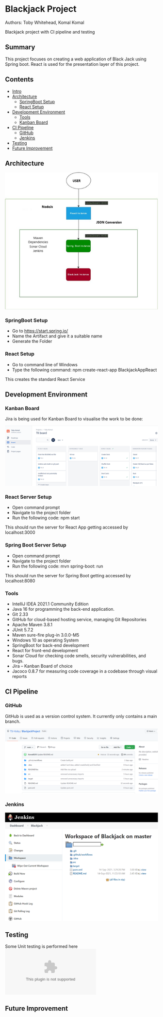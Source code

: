 # Blackjack Project
Authors: Toby Whitehead, Komal Komal

Blackjack project with CI pipeline and testing

## Summary

This project focuses on creating a web application of Black Jack 
using Spring boot. React is used for the presentation layer of this 
project.

## Contents

* [Intro](#Blackjack-Project)
* [Architecture](#Architecture)
  * [SpringBoot Setup](#SpringBoot-Setup)
  * [React Setup](#React-Setup)
* [Development Environment](#Development-Environment)
  * [Tools](#Tools)
  * [Kanban Board](#Kanban-Board)
* [CI Pipeline](#CI-Pipeline)
  * [GitHub](#GitHub)
  * [Jenkins](#Jenkins)
* [Testing](#Testing)
* [Future Improvement](#Future-Improvement)

## Architecture

![alt text](https://github.com/TSI-Koby/BlackjackProject/blob/main/READMEFiles/Architecture.jpg)


### SpringBoot Setup

* Go to https://start.spring.io/
* Name the Artifact and give it a suitable name
* Generate the Folder

### React Setup

* Go to command line of Windows
* Type the following command:
npm create-react-app BlackjackAppReact

This creates the standard React Service

## Development Environment

### Kanban Board

Jira is being used for Kanban Board to visualise the work to be done:

![alt text](https://github.com/TSI-Koby/BlackjackProject/blob/main/READMEFiles/JiraKanbanBoard.png)

### React Server Setup

* Open command prompt
* Navigate to the project folder
* Run the following code: npm start
 
This should run the server for React App getting accessed by localhost:3000

### Spring Boot Server Setup

* Open command prompt
* Navigate to the project folder
* Run the following code: mvn spring-boot: run
  
This should run the server for Spring Boot getting accessed by localhost:8080

### Tools

* IntelliJ IDEA 2021.1 Community Edition
* Java 16 for programming the back-end application.
* Git 2.33
* GitHub for cloud-based hosting service, managing Git Repositories
* Apache Maven 3.8.1
* JUnit 5.7.2
* Maven sure-fire plug-in 3.0.0-M5
* Windows 10 as operating System
* SpringBoot for back-end development
* React for front-end development
* Sonar Cloud for checking code smells, security vulnerabilities, and bugs.
* Jira – Kanban Board of choice
* Jacoco 0.8.7 for measuring code coverage in a codebase through visual reports


## CI Pipeline

### GitHub

GitHub is used as a version control system. It currently only
contains a main branch.

![alt text](https://github.com/TSI-Koby/BlackjackProject/blob/main/READMEFiles/Github.png)

### Jenkins

![alt text](https://github.com/TSI-Koby/BlackjackProject/blob/main/READMEFiles/Jenkins.png)

## Testing

Some Unit testing is performed here
![alt text](https://github.com/TSI-Koby/BlackjackProject/blob/main/READMEFiles/Blackjack%20UnitTesting.xlsx)

## Future Improvement
<!---
Insert future improvement section
-->
